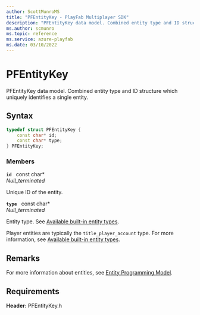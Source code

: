 ```yaml
---
author: ScottMunroMS
title: "PFEntityKey - PlayFab Multiplayer SDK"
description: "PFEntityKey data model. Combined entity type and ID structure which uniquely identifies a single entity."
ms.author: scmunro
ms.topic: reference
ms.service: azure-playfab
ms.date: 03/10/2022
---
```


# PFEntityKey  

PFEntityKey data model. Combined entity type and ID structure which uniquely identifies a single entity.  

## Syntax  
  
```cpp
typedef struct PFEntityKey {  
    const char* id;  
    const char* type;  
} PFEntityKey;  
```
  
### Members  
  
**`id`** &nbsp; const char*  
*_Null_terminated_*  
  
Unique ID of the entity.
  
**`type`** &nbsp; const char*  
*_Null_terminated_*  
  
Entity type. See [Available built-in entity types](/gaming/playfab/features/data/entities/available-built-in-entity-types).
  
Player entities are typically the `title_player_account` type. For more information, see [Available built-in entity types](/gaming/playfab/features/data/entities/available-built-in-entity-types).

## Remarks

For more information about entities, see [Entity Programming Model](/gaming/playfab/features/data/entities/).
  
## Requirements  

**Header:** PFEntityKey.h
